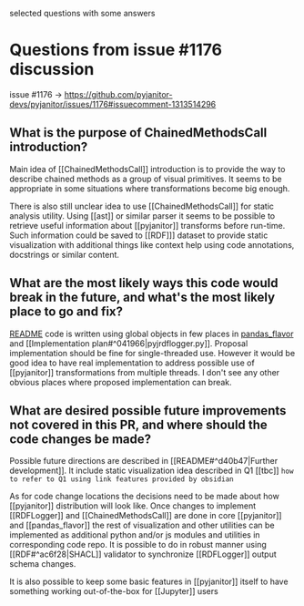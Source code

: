 selected questions with some answers

# Questions from issue #1176 discussion

issue #1176 -> https://github.com/pyjanitor-devs/pyjanitor/issues/1176#issuecomment-1313514296

## What is the purpose of ChainedMethodsCall introduction?
Main idea of [[ChainedMethodsCall]] introduction is to provide the way to describe chained methods as a group of visual primitives. It seems to be appropriate in some situations where transformations become big enough.

There is also still unclear idea to use [[ChainedMethodsCall]] for static analysis utility. Using [[ast]] or similar parser it seems to be possible to retrieve useful information about [[pyjanitor]] transforms before run-time. Such information could be saved to [[RDF]]] dataset to provide static visualization with additional things like context help using code annotations, docstrings or similar content.

## What are the most likely ways this code would break in the future, and what's the most likely place to go and fix?
[README](README.md) code is written using global objects in few places in [pandas_flavor](pandas_flavor.md) and [[Implementation plan#^041966|pyjrdflogger.py]]. Proposal implementation should be fine for single-threaded use. However it would be good idea to have real implementation to address possible use of [[pyjanitor]] transformations from multiple threads. I don't see any other obvious places where proposed implementation can break.

## What are desired possible future improvements not covered in this PR, and where should the code changes be made?
Possible future directions are described in [[README#^d40b47|Further development]]. It include static visualization idea described in Q1 [[tbc]] `how to refer to Q1 using link features provided by obsidian`

As for code change locations the decisions need to be made about how [[pyjanitor]] distribution will look like.
Once changes to implement [[RDFLogger]] and [[ChainedMethodsCall]] are done in core [[pyjanitor]] and [[pandas_flavor]] the rest of visualization and other utilities can be implemented as additional python and/or js modules and utilities in corresponding code repo. It is possible to do in robust manner using [[RDF#^ac6f28|SHACL]] validator to synchronize [[RDFLogger]] output schema  changes.

It is also possible to keep some basic features in [[pyjanitor]] itself to have something working out-of-the-box for [[Jupyter]] users
